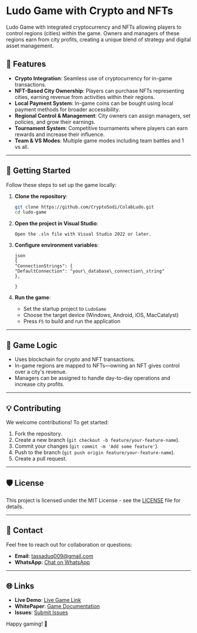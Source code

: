 # Ludo Game with Crypto and NFTs

Ludo Game with integrated cryptocurrency and NFTs allowing players to control regions (cities) within the game. Owners and managers of these regions earn from city profits, creating a unique blend of strategy and digital asset management.

## 🌟 Features

* **Crypto Integration**: Seamless use of cryptocurrency for in-game transactions.
* **NFT-Based City Ownership**: Players can purchase NFTs representing cities, earning revenue from activities within their regions.
* **Local Payment System**: In-game coins can be bought using local payment methods for broader accessibility.
* **Regional Control & Management**: City owners can assign managers, set policies, and grow their earnings.
* **Tournament System**: Competitive tournaments where players can earn rewards and increase their influence.
* **Team & VS Modes**: Multiple game modes including team battles and 1 vs all.

---

## 🚀 Getting Started

Follow these steps to set up the game locally:

1. **Clone the repository**:

   ```bash
   git clone https://github.com/CryptoSodi/ColabLudo.git
   cd ludo-game
   ```

2. **Open the project in Visual Studio**:

   ```
   Open the .sln file with Visual Studio 2022 or later.
   ```

3. **Configure environment variables**:
   
   ```
   json
   {
   "ConnectionStrings": {
   "DefaultConnection": "your\_database\_connection\_string"
   },

   }
   ```

4. **Run the game**:

   * Set the startup project to `LudoGame`
   * Choose the target device (Windows, Android, iOS, MacCatalyst)
   * Press `F5` to build and run the application

---

## 📌 Game Logic

* Uses blockchain for crypto and NFT transactions.
* In-game regions are mapped to NFTs—owning an NFT gives control over a city's revenue.
* Managers can be assigned to handle day-to-day operations and increase city profits.

---

## 💡 Contributing

We welcome contributions! To get started:

1. Fork the repository.
2. Create a new branch (`git checkout -b feature/your-feature-name`).
3. Commit your changes (`git commit -m 'Add some feature'`).
4. Push to the branch (`git push origin feature/your-feature-name`).
5. Create a pull request.

---

## 🛡️ License

This project is licensed under the MIT License - see the [LICENSE](LICENSE) file for details.

---

## 🤝 Contact

Feel free to reach out for collaboration or questions:

* **Email**: [tassaduq009@gmail.com](mailto:tassaduq009@gmail.com)
* **WhatsApp**: [Chat on WhatsApp](https://wa.me/447435745935)

---

## 🌐 Links

* **Live Demo**: [Live Game Link](https://LudoNFT.online)
* **WhitePaper**: [Game Documentation](https://LudoNFT.online/WhitePaper)
* **Issues**: [Submit Issues](https://github.com/CryptoSodi/ColabLudo/issues)

Happy gaming! 🎲
